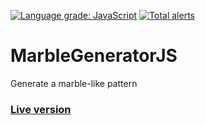[![Language grade: JavaScript](https://img.shields.io/lgtm/grade/javascript/g/Klemek/MarbleGeneratorJS.svg?logo=lgtm&logoWidth=18)](https://lgtm.com/projects/g/Klemek/MarbleGeneratorJS/context:javascript)
[![Total alerts](https://img.shields.io/lgtm/alerts/g/Klemek/MarbleGeneratorJS.svg?logo=lgtm&logoWidth=18)](https://lgtm.com/projects/g/Klemek/MarbleGeneratorJS/alerts/)

# MarbleGeneratorJS

Generate a marble-like pattern

### [Live version](https://klemek.github.io/MarbleGeneratorJS/)

